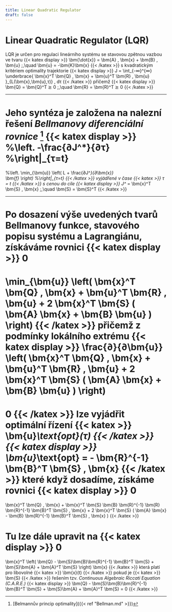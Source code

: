 ```yaml
---
title: Linear Quadratic Regulator
draft: false
---
```


Linear Quadratic Regulator (LQR)
================================

LQR je určen pro regulaci lineárního systému se stavovou zpětnou vazbou ve tvaru
{{< katex display >}}
\bm{\dot{x}} = \bm{A} \, \bm{x} + \bm{B} \, \bm{u} \;,\quad \bm{u} = -\bm{K}\bm{x}
{{< /katex >}}
s kvadratickým kritériem optimality trajektorie
{{< katex display >}}
J = \int_{-∞}^{∞}
\underbrace{
\bm{x}^T \bm{Q} \, \bm{x} + \bm{u}^T \bm{R} \, \bm{u}
}_{L(\bm{x},\bm{u},τ)} \, dτ
{{< /katex >}}
přičemž
{{< katex display >}}
\bm{Q} = \bm{Q}^T ⪰ 0
\;,\quad 
\bm{R} = \bm{R}^T ⪰ 0
{{< /katex >}}

---

Jeho syntéza je založena na nalezní řešení *Bellmanovy diferenciální rovnice* [^1]
{{< katex display >}}
%\left.
-\frac{∂J^*}{∂τ}
%\right|_{τ=t}
=
%\left.
\min_{\bm{u}} \left(
	L
	+
	\frac{∂J^*}{∂\bm{x}}	
	\bm{f}
\right)
%\right|_{τ=t}
{{< /katex >}}
vyjádřené v čase {{< katex >}} τ = t {{< /katex >}} s cenou do cíle
{{< katex display >}}
J^* = \bm{x}^T \bm{S} \, \bm{x} \;,\quad \bm{S} = \bm{S}^T
{{< /katex >}}

---

Po dosazení výše uvedených tvarů Bellmanovy funkce, stavového popisu systému a Lagrangiánu, získáváme rovnici
{{< katex display >}}
0
=
\min_{\bm{u}} \left(
\bm{x}^T \bm{Q} \, \bm{x} + \bm{u}^T \bm{R} \, \bm{u} + 2 \bm{x}^T \bm{S} ( \bm{A} \bm{x} + \bm{B} \bm{u} )
\right)
{{< /katex >}}
přičemž z podmínky lokálního extrému
{{< katex display >}}
\frac{∂}{∂\bm{u}} \left(
\bm{x}^T \bm{Q} \, \bm{x} + \bm{u}^T \bm{R} \, \bm{u} + 2 \bm{x}^T \bm{S} ( \bm{A} \bm{x} + \bm{B} \bm{u} )
\right) 
=
0
{{< /katex >}}
lze vyjádřit optimální řízení {{< katex >}} \bm{u}_\text{opt}(τ) {{< /katex >}}
{{< katex display >}}
\bm{u}_\text{opt} = - \bm{R}^{-1} \bm{B}^T \bm{S} \, \bm{x} 
{{< /katex >}}
které když dosadíme, získáme rovnici
{{< katex display >}}
0
=
\bm{x}^T \bm{Q} \, \bm{x} + \bm{x}^T \bm{S} \bm{B} \bm{R}^{-1} \bm{R} \bm{R}^{-1} \bm{B}^T \bm{S} \, \bm{x} + 2 \bm{x}^T \bm{S} ( \bm{A} \bm{x} - \bm{B} \bm{R}^{-1} \bm{B}^T \bm{S} \, \bm{x} )
{{< /katex >}}

Tu lze dále upravit na
{{< katex display >}}
0
=
\bm{x}^T \left(
	\bm{Q} - \bm{S}\bm{B}\bm{R}^{-1} \bm{B}^T \bm{S} + \bm{S}\bm{A} + \bm{A}^T \bm{S}
\right) \bm{x}
{{< /katex >}}
která platí pro libovolné {{< katex >}} \bm{x}(t) {{< /katex >}} pokud je {{< katex >}} \bm{S} {{< /katex >}} řešením tzv. *Continuous Algebraic Riccati Equation (C.A.R.E.)*
{{< katex display >}}
\bm{Q} - \bm{S}\bm{B}\bm{R}^{-1} \bm{B}^T \bm{S} + \bm{S}\bm{A} + \bm{A}^T \bm{S}
= 0
{{< /katex >}}

[^1]: [Belmannův princip optimality]({{< ref "Bellman.md" >}})